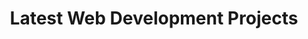 ---
title: "Latest Web Development Projects"
projects:
  - title: "League Pro Data"
    description: "Side-project done with friends built with ReactJs."
    link: "https://www.leagueprodata.com"
    image: "./img/project3.webp"
  - title: "La Casita de Yoga"
    description: "Web Development using ASTRO, and TAILWIND."
    link: "https://lacasitadeyoga.vercel.app/"
    image: "./img/project1.webp"
  - title: "Beer Ecommerce"
    description: "Web Development using HTML5, TAILWIND, and Javascript."
    link: "https://jsbeerecommerce.vercel.app/"
    image: "./img/project2.webp"
  - title: "Tech Ecommerce"
    description: "Full Stack project using MERN Stack."
    link: "https://reacttechecommerce.vercel.app/"
    image: "./img/project4.webp"

title2: "Data Analysis & Visualization"
projects2:
  - title: "Streamlit Dashboards"
    description: "Interactive dashboard for data visualization."
    image: "./img/projectdata1.webp"
  - title: "Looker Studio Dashboards"
    description: "Interactive dashboard for data visualization."
    image: "./img/projectdata2.webp"

title3: "Self-taught work with Streamlit, LookerStudio, and Discord Bots in Python and Javascript."
---